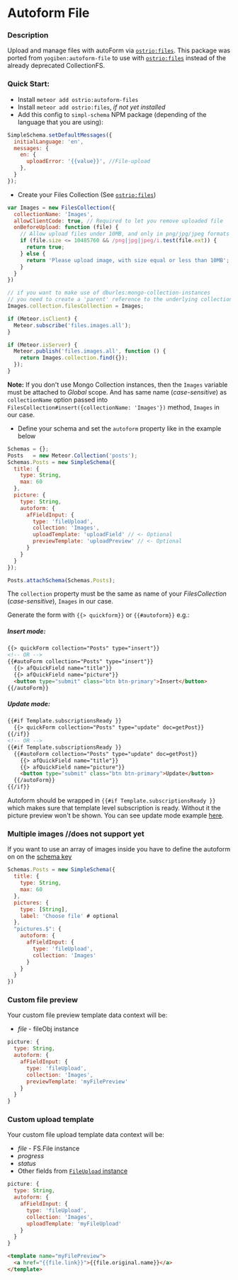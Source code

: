Autoform File
=============

### Description
Upload and manage files with autoForm via [`ostrio:files`](https://github.com/VeliovGroup/Meteor-Files). This package was ported from `yogiben:autoform-file` to use with [`ostrio:files`](https://github.com/VeliovGroup/Meteor-Files) instead of the already deprecated CollectionFS.

### Quick Start:

 - Install `meteor add ostrio:autoform-files`
 - Install `meteor add ostrio:files`, *if not yet installed*
 - Add this config to `simpl-schema` NPM package (depending of the language that you are using):
```javascript
SimpleSchema.setDefaultMessages({
  initialLanguage: 'en',
  messages: {
    en: {
      uploadError: '{{value}}', //File-upload
    },
  }
});
```
 - Create your Files Collection (See [`ostrio:files`](https://github.com/VeliovGroup/Meteor-Files))
```javascript
var Images = new FilesCollection({
  collectionName: 'Images',
  allowClientCode: true, // Required to let you remove uploaded file
  onBeforeUpload: function (file) {
    // Allow upload files under 10MB, and only in png/jpg/jpeg formats
    if (file.size <= 10485760 && /png|jpg|jpeg/i.test(file.ext)) {
      return true;
    } else {
      return 'Please upload image, with size equal or less than 10MB';
    }
  }
})

// if you want to make use of dburles:mongo-collection-instances
// you need to create a 'parent' reference to the underlying collection
Images.collection.filesCollection = Images;

if (Meteor.isClient) {
  Meteor.subscribe('files.images.all');
}

if (Meteor.isServer) {
  Meteor.publish('files.images.all', function () {
    return Images.collection.find({});
  });
}
```
__Note:__ If you don't use Mongo Collection instances, then the `Images` variable must be attached to *Global* scope. And has same name (*case-sensitive*) as `collectionName` option passed into `FilesCollection#insert({collectionName: 'Images'})` method, `Images` in our case.


 - Define your schema and set the `autoform` property like in the example below
```javascript
Schemas = {};
Posts   = new Meteor.Collection('posts');
Schemas.Posts = new SimpleSchema({
  title: {
    type: String,
    max: 60
  },
  picture: {
    type: String,
    autoform: {
      afFieldInput: {
        type: 'fileUpload',
        collection: 'Images',
        uploadTemplate: 'uploadField' // <- Optional
        previewTemplate: 'uploadPreview' // <- Optional
      }
    }
  }
});

Posts.attachSchema(Schemas.Posts);
```

The `collection` property must be the same as name of your *FilesCollection* (*case-sensitive*), `Images` in our case.

Generate the form with `{{> quickform}}` or `{{#autoform}}` e.g.:

##### Insert mode:

```html
{{> quickForm collection="Posts" type="insert"}}
<!-- OR -->
{{#autoForm collection="Posts" type="insert"}}
  {{> afQuickField name="title"}}
  {{> afQuickField name="picture"}}
  <button type="submit" class="btn btn-primary">Insert</button>
{{/autoForm}}
```

##### Update mode:

```html
{{#if Template.subscriptionsReady }}
  {{> quickForm collection="Posts" type="update" doc=getPost}}
{{/if}}
<!-- OR -->
{{#if Template.subscriptionsReady }}
  {{#autoForm collection="Posts" type="update" doc=getPost}}
    {{> afQuickField name="title"}}
    {{> afQuickField name="picture"}}
    <button type="submit" class="btn btn-primary">Update</button>
  {{/autoForm}}
{{/if}}
```

Autoform should be wrapped in `{{#if Template.subscriptionsReady }}` which makes sure that template level subscription is ready. Without it the picture preview won't be shown. You can see update mode example [here](https://github.com/VeliovGroup/meteor-autoform-file/issues/9).

### Multiple images //does not support yet
If you want to use an array of images inside you have to define the autoform on on the [schema key](https://github.com/aldeed/meteor-simple-schema#schema-keys)

```javascript
Schemas.Posts = new SimpleSchema({
  title: {
    type: String,
    max: 60
  },
  pictures: {
    type: [String],
    label: 'Choose file' # optional
  },
  "pictures.$": {
    autoform: {
      afFieldInput: {
        type: 'fileUpload',
        collection: 'Images'
      }
    }
  }
})
```

### Custom file preview

Your custom file preview template data context will be:

- *file* - fileObj instance

```javascript
picture: {
  type: String,
  autoform: {
    afFieldInput: {
      type: 'fileUpload',
      collection: 'Images',
      previewTemplate: 'myFilePreview'
    }
  }
}
```

### Custom upload template

Your custom file upload template data context will be:

- *file* - FS.File instance
- *progress*
- *status*
- Other fields from [`FileUpload` instance](https://github.com/VeliovGroup/Meteor-Files/wiki/Insert-(Upload)#fileupload-methods-and-properties)

```javascript
picture: {
  type: String,
  autoform: {
    afFieldInput: {
      type: 'fileUpload',
      collection: 'Images',
      uploadTemplate: 'myFileUpload'
    }
  }
}
```

```html
<template name="myFilePreview">
  <a href="{{file.link}}">{{file.original.name}}</a>
</template>
```
